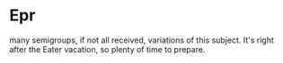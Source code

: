 # Epr
many semigroups, if not all received, variations of this subject. It's right after the Eater vacation, so plenty of time to prepare. 
